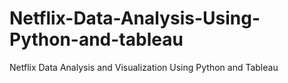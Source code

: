 # Netflix-Data-Analysis-Using-Python-and-tableau
Netflix Data Analysis and Visualization Using Python and Tableau
